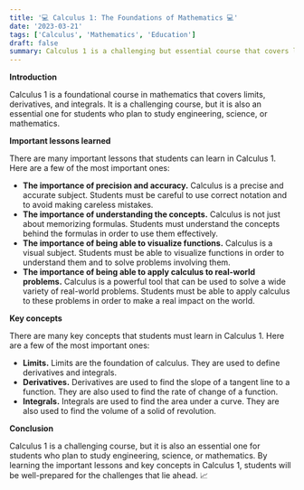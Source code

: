 ```yaml
---
title: '💻 Calculus 1: The Foundations of Mathematics 💻'
date: '2023-03-21'
tags: ['Calculus', 'Mathematics', 'Education']
draft: false
summary: Calculus 1 is a challenging but essential course that covers limits, derivatives, and integrals, and is a critical foundation for students who plan to study engineering, science, or mathematics.
---
```


**Introduction**

Calculus 1 is a foundational course in mathematics that covers limits, derivatives, and integrals. It is a challenging course, but it is also an essential one for students who plan to study engineering, science, or mathematics.

**Important lessons learned**

There are many important lessons that students can learn in Calculus 1. Here are a few of the most important ones:

* **The importance of precision and accuracy.** Calculus is a precise and accurate subject. Students must be careful to use correct notation and to avoid making careless mistakes.
* **The importance of understanding the concepts.** Calculus is not just about memorizing formulas. Students must understand the concepts behind the formulas in order to use them effectively.
* **The importance of being able to visualize functions.** Calculus is a visual subject. Students must be able to visualize functions in order to understand them and to solve problems involving them.
* **The importance of being able to apply calculus to real-world problems.** Calculus is a powerful tool that can be used to solve a wide variety of real-world problems. Students must be able to apply calculus to these problems in order to make a real impact on the world.

**Key concepts**

There are many key concepts that students must learn in Calculus 1. Here are a few of the most important ones:

* **Limits.** Limits are the foundation of calculus. They are used to define derivatives and integrals.
* **Derivatives.** Derivatives are used to find the slope of a tangent line to a function. They are also used to find the rate of change of a function.
* **Integrals.** Integrals are used to find the area under a curve. They are also used to find the volume of a solid of revolution.

**Conclusion**

Calculus 1 is a challenging course, but it is also an essential one for students who plan to study engineering, science, or mathematics. By learning the important lessons and key concepts in Calculus 1, students will be well-prepared for the challenges that lie ahead. 📈